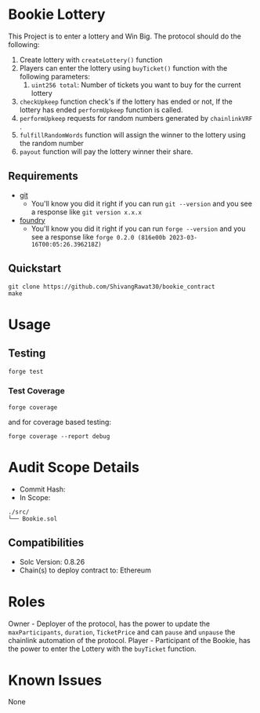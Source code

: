 # Bookie Lottery

This Project is to enter a lottery and Win Big. The protocol should do the following:

1. Create lottery with `createLottery()` function 
2. Players can enter the lottery using `buyTicket()` function with the following parameters:
    1. `uint256 total`: Number of tickets you want to buy for the current lottery 
3. `checkUpkeep` function check's if the lottery has ended or not, If the lottery has ended `performUpkeep` function is called.
4. `performUpkeep` requests for random numbers generated by `chainlinkVRF` .
5. `fulfillRandomWords` function will assign the winner to the lottery using the random number
6. `payout` function will pay the lottery winner their share.


## Requirements

- [git](https://git-scm.com/book/en/v2/Getting-Started-Installing-Git)
  - You'll know you did it right if you can run `git --version` and you see a response like `git version x.x.x`
- [foundry](https://getfoundry.sh/)
  - You'll know you did it right if you can run `forge --version` and you see a response like `forge 0.2.0 (816e00b 2023-03-16T00:05:26.396218Z)`

## Quickstart

```
git clone https://github.com/ShivangRawat30/bookie_contract
make
```

# Usage

## Testing

```
forge test
```

### Test Coverage

```
forge coverage
```

and for coverage based testing:

```
forge coverage --report debug
```
# Audit Scope Details

- Commit Hash: 
- In Scope:

```
./src/
└── Bookie.sol
```


## Compatibilities

- Solc Version: 0.8.26
- Chain(s) to deploy contract to: Ethereum

# Roles

Owner - Deployer of the protocol, has the power to update the `maxParticipants`, `duration`, `TicketPrice` and can `pause` and `unpause` the chainlink automation of the protocol.
Player - Participant of the Bookie, has the power to enter the Lottery with the `buyTicket` function.

# Known Issues

None
